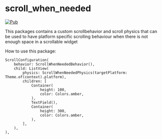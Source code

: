 # scroll_when_needed

[![Pub](https://img.shields.io/pub/v/scroll_when_needed.svg)](https://pub.dartlang.org/packages/scroll_when_needed)

This packages contains a custom scrollbehavior and scroll physics that can be used to have platform specific scrolling behaviour when there is not enough space in a scrollable widget

How to use this package:
```
ScrollConfiguration(
    behavior: ScrollWhenNeededBehavior(),
    child: ListView(
        physics: ScrollWhenNeededPhysics(targetPlatform: Theme.of(context).platform),
        children: [
            Container(
                height: 100,
                color: Colors.amber,
            ),
            TextField(),
            Container(
                height: 300,
                color: Colors.amber,
            ),
        ],
    ),
),
```